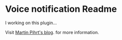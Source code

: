 Voice notification Readme
====

I working on this plugin...  

Visit [Martin Pihrt's blog](https://pihrt.com). for more information.  
